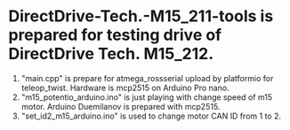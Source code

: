 # DirectDrive-Tech.-M15_211-tools is prepared for testing drive of DirectDrive Tech. M15_212.
1) "main.cpp" is prepare for atmega_rossserial upload by platformio for teleop_twist. Hardware is mcp2515 on Arduino Pro nano.
2) "m15_potentio_arduino.ino" is just playing with change speed of m15 motor. Arduino Duemilanov is prepared with mcp2515.
3) "set_id2_m15_arduino.ino" is used to change motor CAN ID from 1 to 2.
